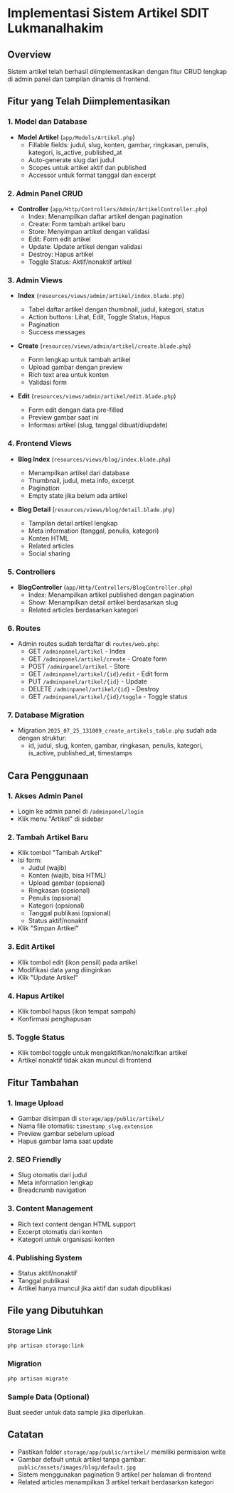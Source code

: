 # Implementasi Sistem Artikel SDIT Lukmanalhakim

## Overview
Sistem artikel telah berhasil diimplementasikan dengan fitur CRUD lengkap di admin panel dan tampilan dinamis di frontend.

## Fitur yang Telah Diimplementasikan

### 1. Model dan Database
- **Model Artikel** (`app/Models/Artikel.php`)
  - Fillable fields: judul, slug, konten, gambar, ringkasan, penulis, kategori, is_active, published_at
  - Auto-generate slug dari judul
  - Scopes untuk artikel aktif dan published
  - Accessor untuk format tanggal dan excerpt

### 2. Admin Panel CRUD
- **Controller** (`app/Http/Controllers/Admin/ArtikelController.php`)
  - Index: Menampilkan daftar artikel dengan pagination
  - Create: Form tambah artikel baru
  - Store: Menyimpan artikel dengan validasi
  - Edit: Form edit artikel
  - Update: Update artikel dengan validasi
  - Destroy: Hapus artikel
  - Toggle Status: Aktif/nonaktif artikel

### 3. Admin Views
- **Index** (`resources/views/admin/artikel/index.blade.php`)
  - Tabel daftar artikel dengan thumbnail, judul, kategori, status
  - Action buttons: Lihat, Edit, Toggle Status, Hapus
  - Pagination
  - Success messages

- **Create** (`resources/views/admin/artikel/create.blade.php`)
  - Form lengkap untuk tambah artikel
  - Upload gambar dengan preview
  - Rich text area untuk konten
  - Validasi form

- **Edit** (`resources/views/admin/artikel/edit.blade.php`)
  - Form edit dengan data pre-filled
  - Preview gambar saat ini
  - Informasi artikel (slug, tanggal dibuat/diupdate)

### 4. Frontend Views
- **Blog Index** (`resources/views/blog/index.blade.php`)
  - Menampilkan artikel dari database
  - Thumbnail, judul, meta info, excerpt
  - Pagination
  - Empty state jika belum ada artikel

- **Blog Detail** (`resources/views/blog/detail.blade.php`)
  - Tampilan detail artikel lengkap
  - Meta information (tanggal, penulis, kategori)
  - Konten HTML
  - Related articles
  - Social sharing

### 5. Controllers
- **BlogController** (`app/Http/Controllers/BlogController.php`)
  - Index: Menampilkan artikel published dengan pagination
  - Show: Menampilkan detail artikel berdasarkan slug
  - Related articles berdasarkan kategori

### 6. Routes
- Admin routes sudah terdaftar di `routes/web.php`:
  - GET `/adminpanel/artikel` - Index
  - GET `/adminpanel/artikel/create` - Create form
  - POST `/adminpanel/artikel` - Store
  - GET `/adminpanel/artikel/{id}/edit` - Edit form
  - PUT `/adminpanel/artikel/{id}` - Update
  - DELETE `/adminpanel/artikel/{id}` - Destroy
  - GET `/adminpanel/artikel/{id}/toggle` - Toggle status

### 7. Database Migration
- Migration `2025_07_25_131009_create_artikels_table.php` sudah ada dengan struktur:
  - id, judul, slug, konten, gambar, ringkasan, penulis, kategori, is_active, published_at, timestamps

## Cara Penggunaan

### 1. Akses Admin Panel
- Login ke admin panel di `/adminpanel/login`
- Klik menu "Artikel" di sidebar

### 2. Tambah Artikel Baru
- Klik tombol "Tambah Artikel"
- Isi form:
  - Judul (wajib)
  - Konten (wajib, bisa HTML)
  - Upload gambar (opsional)
  - Ringkasan (opsional)
  - Penulis (opsional)
  - Kategori (opsional)
  - Tanggal publikasi (opsional)
  - Status aktif/nonaktif
- Klik "Simpan Artikel"

### 3. Edit Artikel
- Klik tombol edit (ikon pensil) pada artikel
- Modifikasi data yang diinginkan
- Klik "Update Artikel"

### 4. Hapus Artikel
- Klik tombol hapus (ikon tempat sampah)
- Konfirmasi penghapusan

### 5. Toggle Status
- Klik tombol toggle untuk mengaktifkan/nonaktifkan artikel
- Artikel nonaktif tidak akan muncul di frontend

## Fitur Tambahan

### 1. Image Upload
- Gambar disimpan di `storage/app/public/artikel/`
- Nama file otomatis: `timestamp_slug.extension`
- Preview gambar sebelum upload
- Hapus gambar lama saat update

### 2. SEO Friendly
- Slug otomatis dari judul
- Meta information lengkap
- Breadcrumb navigation

### 3. Content Management
- Rich text content dengan HTML support
- Excerpt otomatis dari konten
- Kategori untuk organisasi konten

### 4. Publishing System
- Status aktif/nonaktif
- Tanggal publikasi
- Artikel hanya muncul jika aktif dan sudah dipublikasi

## File yang Dibutuhkan

### Storage Link
```bash
php artisan storage:link
```

### Migration
```bash
php artisan migrate
```

### Sample Data (Optional)
Buat seeder untuk data sample jika diperlukan.

## Catatan
- Pastikan folder `storage/app/public/artikel/` memiliki permission write
- Gambar default untuk artikel tanpa gambar: `public/assets/images/blog/default.jpg`
- Sistem menggunakan pagination 9 artikel per halaman di frontend
- Related articles menampilkan 3 artikel terkait berdasarkan kategori